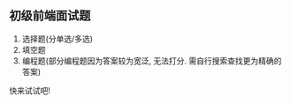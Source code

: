 <link rel="stylesheet" type="text/css" href="../assets/xui.css">
<script type="text/javascript" src="../assets/xui.js"></script>

## 初级前端面试题

1. 选择题(分单选/多选)
2. 填空题
3. 编程题(部分编程题因为答案较为宽泛, 无法打分. 需自行搜索查找更为精确的答案)

快来试试吧!